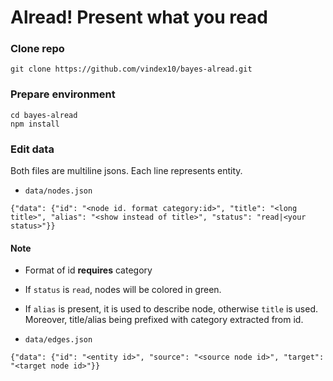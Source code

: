 Alread! Present what you read
========================================

### Clone repo

```
git clone https://github.com/vindex10/bayes-alread.git
```

### Prepare environment

```
cd bayes-alread
npm install
```

### Edit data

Both files are multiline jsons. Each line represents entity.

* `data/nodes.json`

```
{"data": {"id": "<node id. format category:id>", "title": "<long title>", "alias": "<show instead of title>", "status": "read|<your status>"}}
```

#### Note

* Format of id **requires** category
* If `status` is `read`, nodes will be colored in green.
* If `alias` is present, it is used to describe node, otherwise `title` is used. Moreover, title/alias being prefixed with
category extracted from id.


* `data/edges.json`

```
{"data": {"id": "<entity id>", "source": "<source node id>", "target": "<target node id>"}}
```
